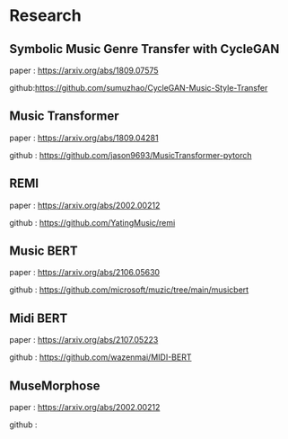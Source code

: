 # Research

## Symbolic Music Genre Transfer with CycleGAN
paper : https://arxiv.org/abs/1809.07575

github:https://github.com/sumuzhao/CycleGAN-Music-Style-Transfer

## Music Transformer
paper : https://arxiv.org/abs/1809.04281

github : https://github.com/jason9693/MusicTransformer-pytorch

## REMI
paper : https://arxiv.org/abs/2002.00212

github : https://github.com/YatingMusic/remi

## Music BERT
paper : https://arxiv.org/abs/2106.05630

github : https://github.com/microsoft/muzic/tree/main/musicbert

## Midi BERT
paper : https://arxiv.org/abs/2107.05223

github : https://github.com/wazenmai/MIDI-BERT

## MuseMorphose
paper : https://arxiv.org/abs/2002.00212

github : 
